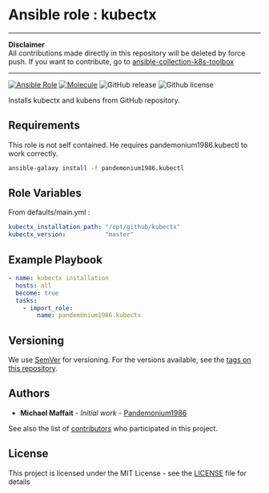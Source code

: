 # Ansible role : kubectx

* * *

**Disclaimer**  
All contributions made directly in this repository will be deleted by force push. If you want to contribute, go to [ansible-collection-k8s-toolbox](https://github.com/Pandemonium1986/ansible-collection-k8s-toolbox)

* * *

[![Ansible Role](https://img.shields.io/ansible/role/d/pandemonium1986/kubectx?logo=Ansible&color=blue)](https://galaxy.ansible.com/ui/standalone/roles/pandemonium1986/kubectx/)
[![Molecule](https://github.com/Pandemonium1986/ansible-role-kubectx/actions/workflows/molecule.yml/badge.svg)](https://github.com/Pandemonium1986/ansible-role-kubectx/actions/workflows/molecule.yml)
![GitHub release](https://img.shields.io/github/release/Pandemonium1986/ansible-role-kubectx.svg?logo=github)
![Github license](https://img.shields.io/github/license/Pandemonium1986/ansible-role-kubectx.svg?logo=github)

Installs kubectx and kubens from GitHub repository.

## Requirements

This role is not self contained. He requires pandemonium1986.kubectl to work correctly.

```sh
ansible-galaxy install -f pandemonium1986.kubectl
```

## Role Variables

From defaults/main.yml :

```yaml
kubectx_installation_path: "/opt/github/kubectx"
kubectx_version:           "master"
```

## Example Playbook

```yaml
- name: kubectx installation
  hosts: all
  become: true
  tasks:
    - import_role:
        name: pandemonium1986.kubectx
```

## Versioning

We use [SemVer](http://semver.org/) for versioning. For the versions available, see the [tags on this repository](https://github.com/Pandemonium1986/ansible-role-kubectx/tags).

## Authors

- **Michael Maffait** - _Initial work_ - [Pandemonium1986](https://github.com/Pandemonium1986)

See also the list of [contributors](https://github.com/your/project/contributors) who participated in this project.

## License

This project is licensed under the MIT License - see the [LICENSE](./LICENSE) file for details
